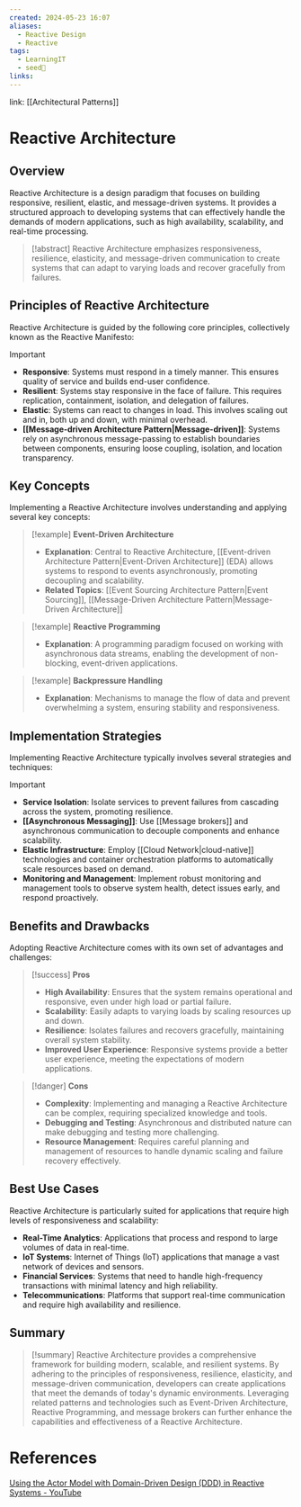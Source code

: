 ```yaml
---
created: 2024-05-23 16:07
aliases:
  - Reactive Design
  - Reactive
tags:
  - LearningIT
  - seed🌱
links:
---
```


link: [[Architectural Patterns]]

# Reactive Architecture

## Overview

Reactive Architecture is a design paradigm that focuses on building responsive, resilient, elastic, and message-driven systems. It provides a structured approach to developing systems that can effectively handle the demands of modern applications, such as high availability, scalability, and real-time processing.

> [!abstract] 
> Reactive Architecture emphasizes responsiveness, resilience, elasticity, and message-driven communication to create systems that can adapt to varying loads and recover gracefully from failures.

## Principles of Reactive Architecture

Reactive Architecture is guided by the following core principles, collectively known as the Reactive Manifesto:

> [!important]
> 
> - **Responsive**: Systems must respond in a timely manner. This ensures quality of service and builds end-user confidence.
> - **Resilient**: Systems stay responsive in the face of failure. This requires replication, containment, isolation, and delegation of failures.
> - **Elastic**: Systems can react to changes in load. This involves scaling out and in, both up and down, with minimal overhead.
> - **[[Message-driven Architecture Pattern|Message-driven]]**: Systems rely on asynchronous message-passing to establish boundaries between components, ensuring loose coupling, isolation, and location transparency.

## Key Concepts

Implementing a Reactive Architecture involves understanding and applying several key concepts:

> [!example] **Event-Driven Architecture**
> 
> - **Explanation**: Central to Reactive Architecture, [[Event-driven Architecture Pattern|Event-Driven Architecture]] (EDA) allows systems to respond to events asynchronously, promoting decoupling and scalability.
> - **Related Topics**: [[Event Sourcing Architecture Pattern|Event Sourcing]], [[Message-Driven Architecture Pattern|Message-Driven Architecture]]

> [!example] **Reactive Programming**
> 
> - **Explanation**: A programming paradigm focused on working with asynchronous data streams, enabling the development of non-blocking, event-driven applications.


> [!example] **Backpressure Handling**
> 
> - **Explanation**: Mechanisms to manage the flow of data and prevent overwhelming a system, ensuring stability and responsiveness.

## Implementation Strategies

Implementing Reactive Architecture typically involves several strategies and techniques:

> [!important]
> 
> - **Service Isolation**: Isolate services to prevent failures from cascading across the system, promoting resilience.
> - **[[Asynchronous Messaging]]**: Use [[Message brokers]] and asynchronous communication to decouple components and enhance scalability.
> - **Elastic Infrastructure**: Employ [[Cloud Network|cloud-native]] technologies and container orchestration platforms to automatically scale resources based on demand.
> - **Monitoring and Management**: Implement robust monitoring and management tools to observe system health, detect issues early, and respond proactively.

## Benefits and Drawbacks

Adopting Reactive Architecture comes with its own set of advantages and challenges:

> [!success] **Pros**
> 
> - **High Availability**: Ensures that the system remains operational and responsive, even under high load or partial failure.
> - **Scalability**: Easily adapts to varying loads by scaling resources up and down.
> - **Resilience**: Isolates failures and recovers gracefully, maintaining overall system stability.
> - **Improved User Experience**: Responsive systems provide a better user experience, meeting the expectations of modern applications.

> [!danger] **Cons**
> 
> - **Complexity**: Implementing and managing a Reactive Architecture can be complex, requiring specialized knowledge and tools.
> - **Debugging and Testing**: Asynchronous and distributed nature can make debugging and testing more challenging.
> - **Resource Management**: Requires careful planning and management of resources to handle dynamic scaling and failure recovery effectively.

## Best Use Cases

Reactive Architecture is particularly suited for applications that require high levels of responsiveness and scalability:

- **Real-Time Analytics**: Applications that process and respond to large volumes of data in real-time.
- **IoT Systems**: Internet of Things (IoT) applications that manage a vast network of devices and sensors.
- **Financial Services**: Systems that need to handle high-frequency transactions with minimal latency and high reliability.
- **Telecommunications**: Platforms that support real-time communication and require high availability and resilience.

## Summary

> [!summary] 
> Reactive Architecture provides a comprehensive framework for building modern, scalable, and resilient systems. By adhering to the principles of responsiveness, resilience, elasticity, and message-driven communication, developers can create applications that meet the demands of today's dynamic environments. Leveraging related patterns and technologies such as Event-Driven Architecture, Reactive Programming, and message brokers can further enhance the capabilities and effectiveness of a Reactive Architecture.

# References

[Using the Actor Model with Domain-Driven Design (DDD) in Reactive Systems - YouTube](https://www.youtube.com/watch?v=rMv4sul0RwU)